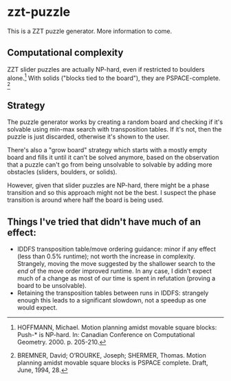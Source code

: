 # zzt-puzzle
This is a ZZT puzzle generator. More information to come.

## Computational complexity
ZZT slider puzzles are actually NP-hard, even if restricted to boulders alone.[^Hoffman] With solids ("blocks tied to the board"), they are PSPACE-complete. [^Bremner]

## Strategy
The puzzle generator works by creating a random board and checking if it's
solvable using min-max search with transposition tables. If it's not, then
the puzzle is just discarded, otherwise it's shown to the user.

There's also a "grow board" strategy which starts with a mostly empty board
and fills it until it can't be solved anymore, based on the observation that
a puzzle can't go from being unsolvable to solvable by adding more obstacles
(sliders, boulders, or solids).

However, given that slider puzzles are NP-hard, there might be a phase
transition and so this approach might not be the best. I suspect the phase
transition is around where half the board is being used.

## Things I've tried that didn't have much of an effect:

- IDDFS transposition table/move ordering guidance: minor if any effect (less
than 0.5% runtime); not worth the increase in complexity. Strangely, moving the
move suggested by the shallower search to the *end* of the move order improved
runtime. In any case, I didn't expect much of a change as most of our time is
spent in refutation (proving a board to be unsolvable).
- Retaining the transposition tables between runs in IDDFS: strangely enough
this leads to a significant slowdown, not a speedup as one would expect.

[^Hoffman]: HOFFMANN, Michael. Motion planning amidst movable square blocks: Push-* is NP-hard. In: Canadian Conference on Computational Geometry. 2000. p. 205-210.
[^Bremner]: BREMNER, David; O’ROURKE, Joseph; SHERMER, Thomas. Motion planning amidst movable square blocks is PSPACE complete. Draft, June, 1994, 28.
